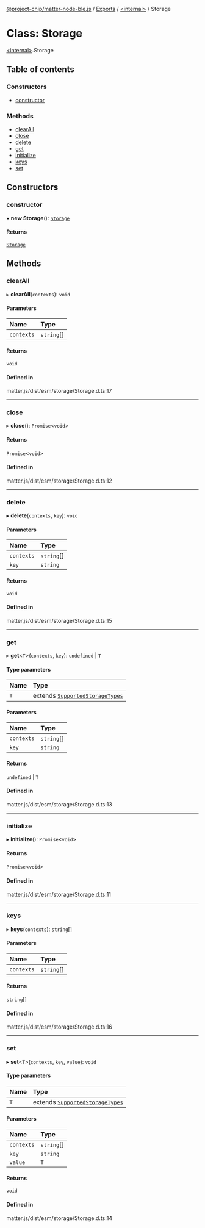 [@project-chip/matter-node-ble.js](../README.md) / [Exports](../modules.md) / [\<internal\>](../modules/internal_.md) / Storage

# Class: Storage

[\<internal\>](../modules/internal_.md).Storage

## Table of contents

### Constructors

- [constructor](internal_.Storage.md#constructor)

### Methods

- [clearAll](internal_.Storage.md#clearall)
- [close](internal_.Storage.md#close)
- [delete](internal_.Storage.md#delete)
- [get](internal_.Storage.md#get)
- [initialize](internal_.Storage.md#initialize)
- [keys](internal_.Storage.md#keys)
- [set](internal_.Storage.md#set)

## Constructors

### constructor

• **new Storage**(): [`Storage`](internal_.Storage.md)

#### Returns

[`Storage`](internal_.Storage.md)

## Methods

### clearAll

▸ **clearAll**(`contexts`): `void`

#### Parameters

| Name | Type |
| :------ | :------ |
| `contexts` | `string`[] |

#### Returns

`void`

#### Defined in

matter.js/dist/esm/storage/Storage.d.ts:17

___

### close

▸ **close**(): `Promise`\<`void`\>

#### Returns

`Promise`\<`void`\>

#### Defined in

matter.js/dist/esm/storage/Storage.d.ts:12

___

### delete

▸ **delete**(`contexts`, `key`): `void`

#### Parameters

| Name | Type |
| :------ | :------ |
| `contexts` | `string`[] |
| `key` | `string` |

#### Returns

`void`

#### Defined in

matter.js/dist/esm/storage/Storage.d.ts:15

___

### get

▸ **get**\<`T`\>(`contexts`, `key`): `undefined` \| `T`

#### Type parameters

| Name | Type |
| :------ | :------ |
| `T` | extends [`SupportedStorageTypes`](../modules/internal_.md#supportedstoragetypes) |

#### Parameters

| Name | Type |
| :------ | :------ |
| `contexts` | `string`[] |
| `key` | `string` |

#### Returns

`undefined` \| `T`

#### Defined in

matter.js/dist/esm/storage/Storage.d.ts:13

___

### initialize

▸ **initialize**(): `Promise`\<`void`\>

#### Returns

`Promise`\<`void`\>

#### Defined in

matter.js/dist/esm/storage/Storage.d.ts:11

___

### keys

▸ **keys**(`contexts`): `string`[]

#### Parameters

| Name | Type |
| :------ | :------ |
| `contexts` | `string`[] |

#### Returns

`string`[]

#### Defined in

matter.js/dist/esm/storage/Storage.d.ts:16

___

### set

▸ **set**\<`T`\>(`contexts`, `key`, `value`): `void`

#### Type parameters

| Name | Type |
| :------ | :------ |
| `T` | extends [`SupportedStorageTypes`](../modules/internal_.md#supportedstoragetypes) |

#### Parameters

| Name | Type |
| :------ | :------ |
| `contexts` | `string`[] |
| `key` | `string` |
| `value` | `T` |

#### Returns

`void`

#### Defined in

matter.js/dist/esm/storage/Storage.d.ts:14
